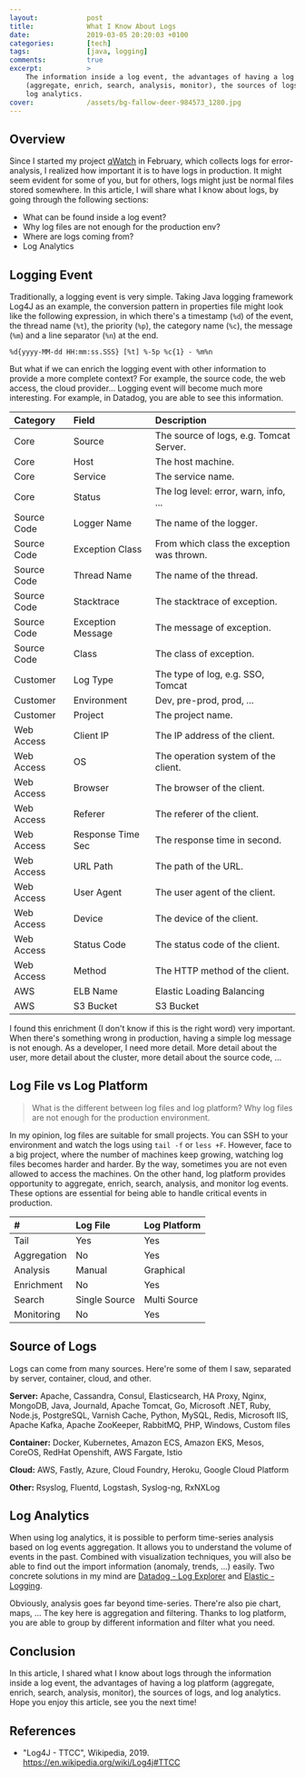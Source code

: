 ```yaml
---
layout:            post
title:             What I Know About Logs
date:              2019-03-05 20:20:03 +0100
categories:        [tech]
tags:              [java, logging]
comments:          true
excerpt:           >
    The information inside a log event, the advantages of having a log platform
    (aggregate, enrich, search, analysis, monitor), the sources of logs, and
    log analytics.
cover:             /assets/bg-fallow-deer-984573_1280.jpg
---
```


## Overview

Since I started my project [qWatch](https://github.com/mincong-h/quality-watch)
in February, which collects logs for error-analysis, I realized how important
it is to have logs in production. It might seem evident for some of you, but for
others, logs might just be normal files stored somewhere. In this article, I
will share what I know about logs, by going through the following
sections:

- What can be found inside a log event?
- Why log files are not enough for the production env?
- Where are logs coming from?
- Log Analytics

## Logging Event

Traditionally, a logging event is very simple. Taking Java logging framework
Log4J as an example, the conversion pattern in properties file might look like
the following expression, in which there's a timestamp (`%d`) of the event, the
thread name (`%t`), the priority (`%p`), the category name (`%c`), the message
(`%m`) and a line separator (`%n`) at the end.

```
%d{yyyy-MM-dd HH:mm:ss.SSS} [%t] %-5p %c{1} - %m%n
```

But what if we can enrich the logging event with other information to provide a
more complete context? For example, the source code, the web access, the cloud
provider... Logging event will become much more interesting. For example, in
Datadog, you are able to see this information.

Category | Field | Description
:------- | :---- | :----------
Core | Source | The source of logs, e.g. Tomcat Server.
Core | Host | The host machine.
Core | Service | The service name.
Core | Status | The log level: error, warn, info, ...
Source Code | Logger Name | The name of the logger.
Source Code | Exception Class | From which class the exception was thrown.
Source Code | Thread Name | The name of the thread.
Source Code | Stacktrace | The stacktrace of exception.
Source Code | Exception Message | The message of exception.
Source Code | Class | The class of exception.
Customer | Log Type | The type of log, e.g. SSO, Tomcat
Customer | Environment | Dev, pre-prod, prod, ...
Customer | Project | The project name.
Web Access | Client IP | The IP address of the client.
Web Access | OS | The operation system of the client.
Web Access | Browser | The browser of the client.
Web Access | Referer | The referer of the client.
Web Access | Response Time Sec | The response time in second.
Web Access | URL Path | The path of the URL.
Web Access | User Agent | The user agent of the client.
Web Access | Device | The device of the client.
Web Access | Status Code | The status code of the client.
Web Access | Method | The HTTP method of the client.
AWS | ELB Name | Elastic Loading Balancing
AWS | S3 Bucket | S3 Bucket

I found this enrichment (I don't know if this is the right word) very important.
When there's something wrong in production, having a simple log message is not
enough. As a developer, I need more detail. More detail about the user, more
detail about the cluster, more detail about the source code, ...

## Log File vs Log Platform

> What is the different between log files and log platform? Why log files are
> not enough for the production environment.

In my opinion, log files are suitable for small projects. You can SSH to your
environment and watch the logs using `tail -f` or `less +F`. However, face to a
big project, where the number of machines keep growing, watching log files
becomes harder and harder. By the way, sometimes you are not even allowed
to access the machines. On the other hand, log platform provides opportunity to
aggregate, enrich, search, analysis, and monitor log events. These options are
essential for being able to handle critical events in production.

\# | Log File | Log Platform
:--- | :--- | :---
Tail | Yes | Yes
Aggregation | No | Yes
Analysis | Manual | Graphical
Enrichment | No | Yes
Search | Single Source | Multi Source
Monitoring | No | Yes

## Source of Logs

Logs can come from many sources. Here're some of them I saw, separated by
server, container, cloud, and other.

**Server:** Apache, Cassandra, Consul, Elasticsearch, HA Proxy, Nginx, MongoDB,
Java, Journald, Apache Tomcat, Go, Microsoft .NET, Ruby, Node.js, PostgreSQL,
Varnish Cache, Python, MySQL, Redis, Microsoft IIS, Apache Kafka, Apache
ZooKeeper, RabbitMQ, PHP, Windows, Custom files

**Container:** Docker, Kubernetes, Amazon ECS, Amazon EKS, Mesos, CoreOS,
RedHat Openshift, AWS Fargate, Istio
 
**Cloud:** AWS, Fastly, Azure, Cloud Foundry, Heroku, Google Cloud Platform

**Other:** Rsyslog, Fluentd, Logstash, Syslog-ng, RxNXLog

## Log Analytics

When using log analytics, it is possible to perform time-series analysis based
on log events aggregation. It allows you to understand the volume of events
in the past. Combined with visualization techniques, you will also be able to
find out the import information (anomaly, trends, ...) easily. Two concrete
solutions in my mind are [Datadog - Log
Explorer](https://docs.datadoghq.com/logs/explorer/analytics/) and [Elastic -
Logging](https://www.elastic.co/solutions/logging).

Obviously, analysis goes far beyond time-series. There're also pie chart, maps,
... The key here is aggregation and
filtering. Thanks to log platform, you are able to group by different
information and filter what you need.

## Conclusion

In this article, I shared what I know about logs through the information inside
a log event, the advantages of having a log platform (aggregate, enrich, search,
analysis, monitor), the sources of logs, and log analytics.
Hope you enjoy this article, see you the next time!

## References

- "Log4J - TTCC", Wikipedia, 2019. <https://en.wikipedia.org/wiki/Log4j#TTCC>
